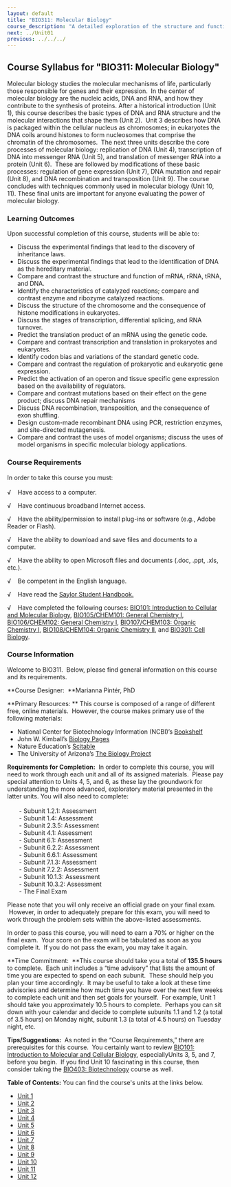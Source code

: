```yaml
---
layout: default
title: "BIO311: Molecular Biology"
course_description: "A detailed exploration of the structure and function of DNA and RNA and how these nucleic acids are used to form proteins, and their importance in genetics and inheritance. Special emphasis is placed on DNA replication, transcription, gene expression, mutation and repair, recombination, molecular techniques, and appropriate molecular models."
next: ../Unit01
previous: ../../../
---
```

Course Syllabus for "BIO311: Molecular Biology"
-----------------------------------------------

Molecular biology studies the molecular mechanisms of life, particularly
those responsible for genes and their expression.  In the center of
molecular biology are the nucleic acids, DNA and RNA, and how they
contribute to the synthesis of proteins. After a historical introduction
(Unit 1), this course describes the basic types of DNA and RNA structure
and the molecular interactions that shape them (Unit 2).  Unit 3
describes how DNA is packaged within the cellular nucleus as
chromosomes; in eukaryotes the DNA coils around histones to form
nucleosomes that comprise the chromatin of the chromosomes.  The next
three units describe the core processes of molecular biology:
replication of DNA (Unit 4), transcription of DNA into messenger RNA
(Unit 5), and translation of messenger RNA into a protein (Unit 6). 
These are followed by modifications of these basic processes: regulation
of gene expression (Unit 7), DNA mutation and repair (Unit 8), and DNA
recombination and transposition (Unit 9). The course concludes with
techniques commonly used in molecular biology (Unit 10, 11). These final
units are important for anyone evaluating the power of molecular
biology.

### Learning Outcomes

Upon successful completion of this course, students will be able to:  

-   Discuss the experimental findings that lead to the discovery of
    inheritance laws.
-   Discuss the experimental findings that lead to the identification of
    DNA as the hereditary material.
-   Compare and contrast the structure and function of mRNA, rRNA, tRNA,
    and DNA.
-   Identify the characteristics of catalyzed reactions; compare and
    contrast enzyme and ribozyme catalyzed reactions.
-   Discuss the structure of the chromosome and the consequence of
    histone modifications in eukaryotes.
-   Discuss the stages of transcription, differential splicing, and RNA
    turnover.
-   Predict the translation product of an mRNA using the genetic code.
-   Compare and contrast transcription and translation in prokaryotes
    and eukaryotes.
-   Identify codon bias and variations of the standard genetic code.
-   Compare and contrast the regulation of prokaryotic and eukaryotic
    gene expression.
-   Predict the activation of an operon and tissue specific gene
    expression based on the availability of regulators.
-   Compare and contrast mutations based on their effect on the gene
    product; discuss DNA repair mechanisms
-   Discuss DNA recombination, transposition, and the consequence of
    exon shuffling.
-   Design custom-made recombinant DNA using PCR, restriction enzymes,
    and site-directed mutagenesis.
-   Compare and contrast the uses of model organisms; discuss the uses
    of model organisms in specific molecular biology applications.

### Course Requirements

In order to take this course you must:  
    
 √    Have access to a computer.  
  
 √    Have continuous broadband Internet access.  
  
 √    Have the ability/permission to install plug-ins or software (e.g.,
Adobe Reader or Flash).  
  
 √    Have the ability to download and save files and documents to a
computer.  
  
 √    Have the ability to open Microsoft files and documents (.doc,
.ppt, .xls, etc.).  
  
 √    Be competent in the English language.

√    Have read the [Saylor Student
Handbook.](http://www.saylor.org/site/wp-content/uploads/2012/05/Saylor-StudentHandbook.pdf)

√    Have completed the following courses: [BIO101: Introduction to
Cellular and Molecular Biology](http://www.saylor.org/courses/bio101a/),
[BIO105/CHEM101: General Chemistry
I](http://www.saylor.org/courses/bio107/), [BIO106/CHEM102: General
Chemistry I](http://www.saylor.org/courses/bio106/), [BIO107/CHEM103:
Organic Chemistry I](http://www.saylor.org/courses/bio107/),
[BIO108/CHEM104: Organic Chemistry
II](http://www.saylor.org/courses/bio108/), and [BIO301: Cell
Biology](http://www.saylor.org/courses/bio301/). 

### Course Information

Welcome to BIO311.  Below, please find general information on this
course and its requirements. 

**Course Designer:  **Marianna Pintér, PhD

**Primary Resources: ** This course is composed of a range of different
free, online materials.  However, the course makes primary use of the
following materials:

- National Center for Biotechnology Information (NCBI)’s
[Bookshelf](http://www.ncbi.nlm.nih.gov/books)  
 - John W. Kimball’s [Biology
Pages](http://users.rcn.com/jkimball.ma.ultranet/BiologyPages/)  
 - Nature Education’s [Scitable](http://www.nature.com/scitable)  
 - The University of Arizona’s [The Biology
Project](http://www.biology.arizona.edu/)

**Requirements for Completion:**  In order to complete this course, you
will need to work through each unit and all of its assigned materials.
 Please pay special attention to Units 4, 5, and 6, as these lay the
groundwork for understanding the more advanced, exploratory material
presented in the latter units. You will also need to complete:  
    
        - Subunit 1.2.1: Assessment  
        - Subunit 1.4: Assessment  
        - Subunit 2.3.5: Assessment  
        - Subunit 4.1: Assessment  
        - Subunit 6.1: Assessment  
        - Subunit 6.2.2: Assessment  
        - Subunit 6.6.1: Assessment  
        - Subunit 7.1.3: Assessment  
        - Subunit 7.2.2: Assessment  
        - Subunit 10.1.3: Assessment  
        - Subunit 10.3.2: Assessment  
        - The Final Exam

Please note that you will only receive an official grade on your final
exam.  However, in order to adequately prepare for this exam, you will
need to work through the problem sets within the above-listed
assessments.

In order to pass this course, you will need to earn a 70% or higher on
the final exam.  Your score on the exam will be tabulated as soon as you
complete it.  If you do not pass the exam, you may take it again.

**Time Commitment:  **This course should take you a total of **135.5
hours** to complete.  Each unit includes a “time advisory” that lists
the amount of time you are expected to spend on each subunit.  These
should help you plan your time accordingly.  It may be useful to take a
look at these time advisories and determine how much time you have over
the next few weeks to complete each unit and then set goals for
yourself.  For example, Unit 1 should take you approximately 10.5 hours
to complete.  Perhaps you can sit down with your calendar and decide to
complete subunits 1.1 and 1.2 (a total of 3.5 hours) on Monday night,
subunit 1.3 (a total of 4.5 hours) on Tuesday night, etc.

**Tips/Suggestions:**  As noted in the “Course Requirements,” there are
prerequisites for this course.  You certainly want to review [BIO101:
Introduction to Molecular and Cellular
Biology](http://www.saylor.org/courses/bio101/), especiallyUnits 3, 5,
and 7, before you begin.  If you find Unit 10 fascinating in this
course, then consider taking the [BIO403:
Biotechnology](http://www.saylor.org/courses/bio403/) course as well.  

**Table of Contents:** You can find the course's units at the links below.

- [Unit 1](https://legacy.saylor.org/bio311/Unit01/)
- [Unit 2](https://legacy.saylor.org/bio311/Unit02/)
- [Unit 3](https://legacy.saylor.org/bio311/Unit03/)
- [Unit 4](https://legacy.saylor.org/bio311/Unit04/)
- [Unit 5](https://legacy.saylor.org/bio311/Unit05/)
- [Unit 6](https://legacy.saylor.org/bio311/Unit06/)
- [Unit 7](https://legacy.saylor.org/bio311/Unit07/)
- [Unit 8](https://legacy.saylor.org/bio311/Unit08/)
- [Unit 9](https://legacy.saylor.org/bio311/Unit09/)
- [Unit 10](https://legacy.saylor.org/bio311/Unit10/)
- [Unit 11](https://legacy.saylor.org/bio311/Unit11/)
- [Unit 12](https://legacy.saylor.org/bio311/Unit12/)
